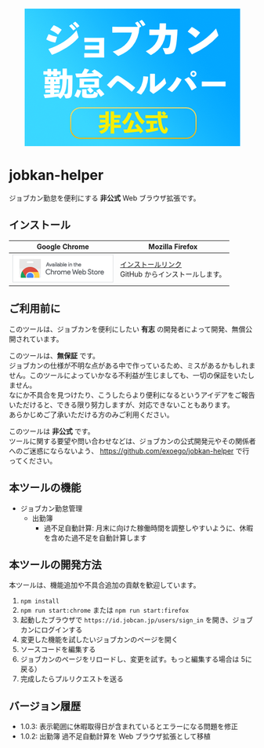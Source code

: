 <p align="center">
<img src="docs/hero_image_2.png" alt="ジョブカン勤怠ヘルパー"/>
</p>

# jobkan-helper

ジョブカン勤怠を便利にする **非公式** Web ブラウザ拡張です。<br>

## インストール

| Google Chrome | Mozilla Firefox |
|---|---|
| [![ジョブカン勤怠ヘルパー on Chrome ウェブストア](docs/chrome_webstore_border.png "Chrome ウェブストアリンク")](https://chrome.google.com/webstore/detail/kkcgojenedjkbechhjdkbklolhchfbjn?hl=ja) | [インストールリンク](https://github.com/exoego/jobkan-helper/releases/download/1.0.3/jobkan-helper-1.0.3-fx.xpi) <br>GitHub からインストールします。 |

## ご利用前に

このツールは、ジョブカンを便利にしたい **有志** の開発者によって開発、無償公開されています。

このツールは、**無保証** です。<br>
ジョブカンの仕様が不明な点がある中で作っているため、ミスがあるかもしれません。このツールによっていかなる不利益が生じましても、一切の保証をいたしません。<br>
なにか不具合を見つけたり、こうしたらより便利になるというアイデアをご報告いただけると、できる限り努力しますが、対応できないこともあります。<br>
あらかじめご了承いただける方のみご利用ください。

このツールは **非公式** です。<br>
ツールに関する要望や問い合わせなどは、ジョブカンの公式開発元やその関係者へのご迷惑にならないよう、
https://github.com/exoego/jobkan-helper で行ってください。<br>

## 本ツールの機能 

* ジョブカン勤怠管理
  * 出勤簿
    * 過不足自動計算: 月末に向けた稼働時間を調整しやすいように、休暇を含めた過不足を自動計算します

## 本ツールの開発方法

本ツールは、機能追加や不具合追加の貢献を歓迎しています。<br>

1. `npm install`
2. `npm run start:chrome` または `npm run start:firefox`
3. 起動したブラウザで `https://id.jobcan.jp/users/sign_in` を開き、ジョブカンにログインする
4. 変更した機能を試したいジョブカンのページを開く
5. ソースコードを編集する
6. ジョブカンのページをリロードし、変更を試す。もっと編集する場合は 5に戻る）
7. 完成したらプルリクエストを送る

## バージョン履歴

* 1.0.3: 表示範囲に休暇取得日が含まれているとエラーになる問題を修正
* 1.0.2: 出勤簿 過不足自動計算を Web ブラウザ拡張として移植
